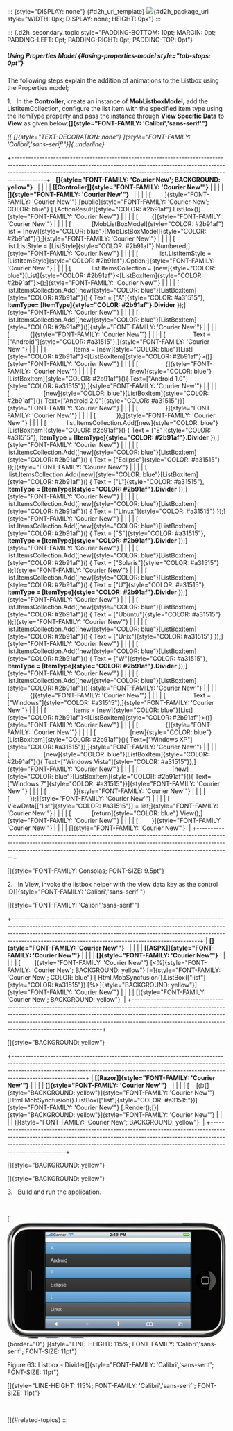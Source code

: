 ::: {style="DISPLAY: none"}
[](ms-xhelp:///?Id=d2h_url_template){#d2h_url_template} ![](!package_url!){#d2h_package_url style="WIDTH: 0px; DISPLAY: none; HEIGHT: 0px"}
:::

::: {.d2h_secondary_topic style="PADDING-BOTTOM: 10pt; MARGIN: 0pt; PADDING-LEFT: 0pt; PADDING-RIGHT: 0pt; PADDING-TOP: 0pt"}
##### Using Properties Model {#using-properties-model style="tab-stops: 0pt"}

The following steps explain the addition of animations to the Listbox using the Properties model;

1.   In the **Controller**, create an instance of **MobListboxModel**, add the ListItemCollection, configure the list item with the specified item type using the ItemType property and pass the instance through **View Specific Data** to **View** as given below:**[]{style="FONT-FAMILY: 'Calibri','sans-serif'"}**

*[[ []{style="TEXT-DECORATION: none"} ]{style="FONT-FAMILY: 'Calibri','sans-serif'"}]{.underline}*  

+------------------------------------------------------------------------------------------------------------------------------------------------------------------------------------------------------------------------------------------------------+
| **[]{style="FONT-FAMILY: 'Courier New'; BACKGROUND: yellow"}**                                                                                                                                                                                       |
|                                                                                                                                                                                                                                                      |
| **[\[Controller\]]{style="FONT-FAMILY: 'Courier New'"}**                                                                                                                                                                                             |
|                                                                                                                                                                                                                                                      |
| **[]{style="FONT-FAMILY: 'Courier New'"}**                                                                                                                                                                                                           |
|                                                                                                                                                                                                                                                      |
| [        ]{style="FONT-FAMILY: 'Courier New'"} [public]{style="FONT-FAMILY: 'Courier New'; COLOR: blue"} [ [ActionResult]{style="COLOR: #2b91af"} ListBox()]{style="FONT-FAMILY: 'Courier New'"}                                                     |
|                                                                                                                                                                                                                                                      |
| [        {]{style="FONT-FAMILY: 'Courier New'"}                                                                                                                                                                                                      |
|                                                                                                                                                                                                                                                      |
| [            [MobListBoxModel]{style="COLOR: #2b91af"} list = [new]{style="COLOR: blue"}[MobListBoxModel]{style="COLOR: #2b91af"}();]{style="FONT-FAMILY: 'Courier New'"}                                                                            |
|                                                                                                                                                                                                                                                      |
| [            list.ListStyle = [ListStyle]{style="COLOR: #2b91af"}.Numbered;]{style="FONT-FAMILY: 'Courier New'"}                                                                                                                                     |
|                                                                                                                                                                                                                                                      |
| [            list.ListItemStyle = [ListItemStyle]{style="COLOR: #2b91af"}.Option;]{style="FONT-FAMILY: 'Courier New'"}                                                                                                                               |
|                                                                                                                                                                                                                                                      |
| [            list.ItemsCollection = [new]{style="COLOR: blue"}[List]{style="COLOR: #2b91af"}\<[ListBoxItem]{style="COLOR: #2b91af"}\>();]{style="FONT-FAMILY: 'Courier New'"}                                                                        |
|                                                                                                                                                                                                                                                      |
| [            list.ItemsCollection.Add([new]{style="COLOR: blue"}[ListBoxItem]{style="COLOR: #2b91af"}() { Text = [\"A\"]{style="COLOR: #a31515"}, **ItemType= [ItemType]{style="COLOR: #2b91af"}.Divider** });]{style="FONT-FAMILY: 'Courier New'"}  |
|                                                                                                                                                                                                                                                      |
| [            list.ItemsCollection.Add([new]{style="COLOR: blue"}[ListBoxItem]{style="COLOR: #2b91af"}()]{style="FONT-FAMILY: 'Courier New'"}                                                                                                         |
|                                                                                                                                                                                                                                                      |
| [            {]{style="FONT-FAMILY: 'Courier New'"}                                                                                                                                                                                                  |
|                                                                                                                                                                                                                                                      |
| [                Text = [\"Android\"]{style="COLOR: #a31515"},]{style="FONT-FAMILY: 'Courier New'"}                                                                                                                                                  |
|                                                                                                                                                                                                                                                      |
| [                Items = [new]{style="COLOR: blue"}[List]{style="COLOR: #2b91af"}\<[ListBoxItem]{style="COLOR: #2b91af"}\>()]{style="FONT-FAMILY: 'Courier New'"}                                                                                    |
|                                                                                                                                                                                                                                                      |
| [                {]{style="FONT-FAMILY: 'Courier New'"}                                                                                                                                                                                              |
|                                                                                                                                                                                                                                                      |
| [                    [new]{style="COLOR: blue"}[ListBoxItem]{style="COLOR: #2b91af"}(){ Text=[\"Android 1.0\"]{style="COLOR: #a31515"}},]{style="FONT-FAMILY: 'Courier New'"}                                                                        |
|                                                                                                                                                                                                                                                      |
| [                    [new]{style="COLOR: blue"}[ListBoxItem]{style="COLOR: #2b91af"}(){ Text=[\"Android 2.0\"]{style="COLOR: #a31515"}}]{style="FONT-FAMILY: 'Courier New'"}                                                                         |
|                                                                                                                                                                                                                                                      |
| [                }]{style="FONT-FAMILY: 'Courier New'"}                                                                                                                                                                                              |
|                                                                                                                                                                                                                                                      |
| [            });]{style="FONT-FAMILY: 'Courier New'"}                                                                                                                                                                                                |
|                                                                                                                                                                                                                                                      |
| [            list.ItemsCollection.Add([new]{style="COLOR: blue"}[ListBoxItem]{style="COLOR: #2b91af"}() { Text = [\"E\"]{style="COLOR: #a31515"}, **ItemType = [ItemType]{style="COLOR: #2b91af"}.Divider** });]{style="FONT-FAMILY: 'Courier New'"} |
|                                                                                                                                                                                                                                                      |
| [            list.ItemsCollection.Add([new]{style="COLOR: blue"}[ListBoxItem]{style="COLOR: #2b91af"}() { Text = [\"Eclipse\"]{style="COLOR: #a31515"} });]{style="FONT-FAMILY: 'Courier New'"}                                                      |
|                                                                                                                                                                                                                                                      |
| [            list.ItemsCollection.Add([new]{style="COLOR: blue"}[ListBoxItem]{style="COLOR: #2b91af"}() { Text = [\"L\"]{style="COLOR: #a31515"}, **ItemType = [ItemType]{style="COLOR: #2b91af"}.Divider** });]{style="FONT-FAMILY: 'Courier New'"} |
|                                                                                                                                                                                                                                                      |
| [            list.ItemsCollection.Add([new]{style="COLOR: blue"}[ListBoxItem]{style="COLOR: #2b91af"}() { Text = [\"Linux\"]{style="COLOR: #a31515"} });]{style="FONT-FAMILY: 'Courier New'"}                                                        |
|                                                                                                                                                                                                                                                      |
| [            list.ItemsCollection.Add([new]{style="COLOR: blue"}[ListBoxItem]{style="COLOR: #2b91af"}() { Text = [\"S\"]{style="COLOR: #a31515"}, **ItemType = [ItemType]{style="COLOR: #2b91af"}.Divider** });]{style="FONT-FAMILY: 'Courier New'"} |
|                                                                                                                                                                                                                                                      |
| [            list.ItemsCollection.Add([new]{style="COLOR: blue"}[ListBoxItem]{style="COLOR: #2b91af"}() { Text = [\"Solaris\"]{style="COLOR: #a31515"} });]{style="FONT-FAMILY: 'Courier New'"}                                                      |
|                                                                                                                                                                                                                                                      |
| [            list.ItemsCollection.Add([new]{style="COLOR: blue"}[ListBoxItem]{style="COLOR: #2b91af"}() { Text = [\"U\"]{style="COLOR: #a31515"}, **ItemType = [ItemType]{style="COLOR: #2b91af"}.Divider** });]{style="FONT-FAMILY: 'Courier New'"} |
|                                                                                                                                                                                                                                                      |
| [            list.ItemsCollection.Add([new]{style="COLOR: blue"}[ListBoxItem]{style="COLOR: #2b91af"}() { Text = [\"Ubuntu\"]{style="COLOR: #a31515"} });]{style="FONT-FAMILY: 'Courier New'"}                                                       |
|                                                                                                                                                                                                                                                      |
| [            list.ItemsCollection.Add([new]{style="COLOR: blue"}[ListBoxItem]{style="COLOR: #2b91af"}() { Text = [\"Unix\"]{style="COLOR: #a31515"} });]{style="FONT-FAMILY: 'Courier New'"}                                                         |
|                                                                                                                                                                                                                                                      |
| [            list.ItemsCollection.Add([new]{style="COLOR: blue"}[ListBoxItem]{style="COLOR: #2b91af"}() { Text = [\"W\"]{style="COLOR: #a31515"}, **ItemType = [ItemType]{style="COLOR: #2b91af"}.Divider** });]{style="FONT-FAMILY: 'Courier New'"} |
|                                                                                                                                                                                                                                                      |
| [            list.ItemsCollection.Add([new]{style="COLOR: blue"}[ListBoxItem]{style="COLOR: #2b91af"}()]{style="FONT-FAMILY: 'Courier New'"}                                                                                                         |
|                                                                                                                                                                                                                                                      |
| [            {]{style="FONT-FAMILY: 'Courier New'"}                                                                                                                                                                                                  |
|                                                                                                                                                                                                                                                      |
| [                Text = [\"Windows\"]{style="COLOR: #a31515"},]{style="FONT-FAMILY: 'Courier New'"}                                                                                                                                                  |
|                                                                                                                                                                                                                                                      |
| [                Items = [new]{style="COLOR: blue"}[List]{style="COLOR: #2b91af"}\<[ListBoxItem]{style="COLOR: #2b91af"}\>()]{style="FONT-FAMILY: 'Courier New'"}                                                                                    |
|                                                                                                                                                                                                                                                      |
| [                {]{style="FONT-FAMILY: 'Courier New'"}                                                                                                                                                                                              |
|                                                                                                                                                                                                                                                      |
| [                    [new]{style="COLOR: blue"}[ListBoxItem]{style="COLOR: #2b91af"}(){ Text=[\"Windows XP\"]{style="COLOR: #a31515"}},]{style="FONT-FAMILY: 'Courier New'"}                                                                         |
|                                                                                                                                                                                                                                                      |
| [                    [new]{style="COLOR: blue"}[ListBoxItem]{style="COLOR: #2b91af"}(){ Text=[\"Windows Vista\"]{style="COLOR: #a31515"}},]{style="FONT-FAMILY: 'Courier New'"}                                                                      |
|                                                                                                                                                                                                                                                      |
| [                    [new]{style="COLOR: blue"}[ListBoxItem]{style="COLOR: #2b91af"}(){ Text=[\"Windows 7\"]{style="COLOR: #a31515"}}]{style="FONT-FAMILY: 'Courier New'"}                                                                           |
|                                                                                                                                                                                                                                                      |
| [                }]{style="FONT-FAMILY: 'Courier New'"}                                                                                                                                                                                              |
|                                                                                                                                                                                                                                                      |
| [            });]{style="FONT-FAMILY: 'Courier New'"}                                                                                                                                                                                                |
|                                                                                                                                                                                                                                                      |
| [            ViewData\[[\"list\"]{style="COLOR: #a31515"}\] = list;]{style="FONT-FAMILY: 'Courier New'"}                                                                                                                                             |
|                                                                                                                                                                                                                                                      |
| [            [return]{style="COLOR: blue"} View();]{style="FONT-FAMILY: 'Courier New'"}                                                                                                                                                              |
|                                                                                                                                                                                                                                                      |
| [        }]{style="FONT-FAMILY: 'Courier New'"}                                                                                                                                                                                                      |
|                                                                                                                                                                                                                                                      |
| []{style="FONT-FAMILY: 'Courier New'"}                                                                                                                                                                                                               |
+------------------------------------------------------------------------------------------------------------------------------------------------------------------------------------------------------------------------------------------------------+

[]{style="FONT-FAMILY: Consolas; FONT-SIZE: 9.5pt"} 

2.   In View, invoke the listbox helper with the view data key as the control ID[]{style="FONT-FAMILY: 'Calibri','sans-serif'"}

[]{style="FONT-FAMILY: 'Calibri','sans-serif'"} 

+-------------------------------------------------------------------------------------------------------------------------------------------------------------------------------------------------------------------------------------------------------------------------------------------------------------+
| **[]{style="FONT-FAMILY: 'Courier New'"}**                                                                                                                                                                                                                                                                  |
|                                                                                                                                                                                                                                                                                                             |
| **[\[ASPX\]]{style="FONT-FAMILY: 'Courier New'"}**                                                                                                                                                                                                                                                          |
|                                                                                                                                                                                                                                                                                                             |
| **[]{style="FONT-FAMILY: 'Courier New'"}**                                                                                                                                                                                                                                                                  |
|                                                                                                                                                                                                                                                                                                             |
| [        ]{style="FONT-FAMILY: 'Courier New'"} [\<%]{style="FONT-FAMILY: 'Courier New'; BACKGROUND: yellow"} [=]{style="FONT-FAMILY: 'Courier New'; COLOR: blue"} [ Html.MobSyncfusion().ListBox([\"list\"]{style="COLOR: #a31515"}) [%\>]{style="BACKGROUND: yellow"}]{style="FONT-FAMILY: 'Courier New'"} |
|                                                                                                                                                                                                                                                                                                             |
| []{style="FONT-FAMILY: 'Courier New'; BACKGROUND: yellow"}                                                                                                                                                                                                                                                  |
+-------------------------------------------------------------------------------------------------------------------------------------------------------------------------------------------------------------------------------------------------------------------------------------------------------------+

[]{style="BACKGROUND: yellow"} 

+--------------------------------------------------------------------------------------------------------------------------------------------------------------------------------------------------------------------------------------------------------------------+
| **[\[Razor\]]{style="FONT-FAMILY: 'Courier New'"}**                                                                                                                                                                                                                |
|                                                                                                                                                                                                                                                                    |
| **[]{style="FONT-FAMILY: 'Courier New'"}**                                                                                                                                                                                                                         |
|                                                                                                                                                                                                                                                                    |
| [    [\@{]{style="BACKGROUND: yellow"}]{style="FONT-FAMILY: 'Courier New'"} [Html.MobSyncfusion().ListBox([\"list\"]{style="COLOR: #a31515"})]{style="FONT-FAMILY: 'Courier New'"} [.Render();[}]{style="BACKGROUND: yellow"}]{style="FONT-FAMILY: 'Courier New'"} |
|                                                                                                                                                                                                                                                                    |
| []{style="FONT-FAMILY: 'Courier New'; BACKGROUND: yellow"}                                                                                                                                                                                                         |
+--------------------------------------------------------------------------------------------------------------------------------------------------------------------------------------------------------------------------------------------------------------------+

[]{style="BACKGROUND: yellow"} 

[]{style="BACKGROUND: yellow"} 

3.   Build and run the application.

 

[ ![Description: C:\\Users\\krishnarajd\\Desktop\\div.png](ImagesExt/image103_134.jpg){border="0"} ]{style="LINE-HEIGHT: 115%; FONT-FAMILY: 'Calibri','sans-serif'; FONT-SIZE: 11pt"}

Figure 63: Listbox - Divider[]{style="FONT-FAMILY: 'Calibri','sans-serif'; FONT-SIZE: 11pt"}

[]{style="LINE-HEIGHT: 115%; FONT-FAMILY: 'Calibri','sans-serif'; FONT-SIZE: 11pt"} 

 

[]{#related-topics}
:::
